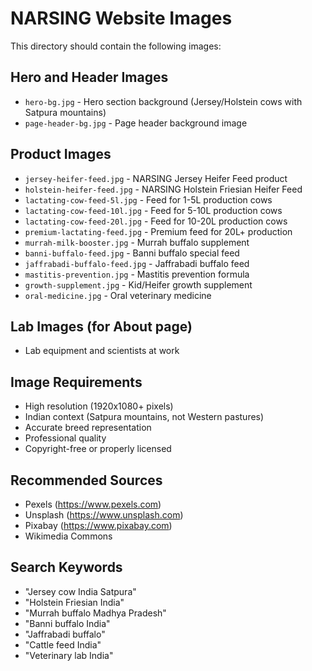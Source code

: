 # NARSING Website Images

This directory should contain the following images:

## Hero and Header Images
- `hero-bg.jpg` - Hero section background (Jersey/Holstein cows with Satpura mountains)
- `page-header-bg.jpg` - Page header background image

## Product Images
- `jersey-heifer-feed.jpg` - NARSING Jersey Heifer Feed product
- `holstein-heifer-feed.jpg` - NARSING Holstein Friesian Heifer Feed
- `lactating-cow-feed-5l.jpg` - Feed for 1-5L production cows
- `lactating-cow-feed-10l.jpg` - Feed for 5-10L production cows
- `lactating-cow-feed-20l.jpg` - Feed for 10-20L production cows
- `premium-lactating-feed.jpg` - Premium feed for 20L+ production
- `murrah-milk-booster.jpg` - Murrah buffalo supplement
- `banni-buffalo-feed.jpg` - Banni buffalo special feed
- `jaffrabadi-buffalo-feed.jpg` - Jaffrabadi buffalo feed
- `mastitis-prevention.jpg` - Mastitis prevention formula
- `growth-supplement.jpg` - Kid/Heifer growth supplement
- `oral-medicine.jpg` - Oral veterinary medicine

## Lab Images (for About page)
- Lab equipment and scientists at work

## Image Requirements
- High resolution (1920x1080+ pixels)
- Indian context (Satpura mountains, not Western pastures)
- Accurate breed representation
- Professional quality
- Copyright-free or properly licensed

## Recommended Sources
- Pexels (https://www.pexels.com)
- Unsplash (https://www.unsplash.com)
- Pixabay (https://www.pixabay.com)
- Wikimedia Commons

## Search Keywords
- "Jersey cow India Satpura"
- "Holstein Friesian India"
- "Murrah buffalo Madhya Pradesh"
- "Banni buffalo India"
- "Jaffrabadi buffalo"
- "Cattle feed India"
- "Veterinary lab India"